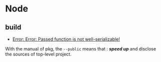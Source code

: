 # Node

## build

* [Error: Error: Passed function is not well-serializable!](https://stackoverflow.com/questions/59021700/passed-function-is-not-well-serializable)

With the manual of pkg, the ```--public``` means that : ***speed up*** and disclose the sources of top-level project.

